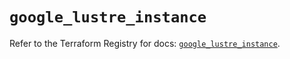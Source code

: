 # `google_lustre_instance`

Refer to the Terraform Registry for docs: [`google_lustre_instance`](https://registry.terraform.io/providers/hashicorp/google/6.34.0/docs/resources/lustre_instance).
